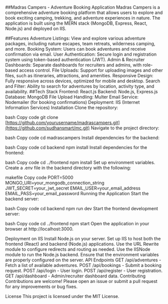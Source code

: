 ##Madras Campers - Adventure Booking Application
Madras Campers is a comprehensive adventure booking platform that allows users to explore and book exciting camping, trekking, and adventure experiences in nature. The application is built using the MERN stack (MongoDB, Express, React, Node.js) and deployed on IIS.

##Features
Adventure Listings: View and explore various adventure packages, including nature escapes, team retreats, wilderness camping, and more.
Booking System: Users can book adventures and receive confirmation via email.
User Authentication: Secure login and registration system using token-based authentication (JWT).
Admin & Recruiter Dashboards: Separate dashboards for recruiters and admins, with role-based access control.
File Uploads: Support for uploading images and other files, such as itineraries, attractions, and amenities.
Responsive Design: Fully responsive across devices, optimized for mobile and desktop.
Search and Filter: Ability to search for adventures by location, activity type, and availability.
##Tech Stack
Frontend: React.js
Backend: Node.js, Express.js
Database: MongoDB
File Upload Handling: Multer
Email Service: Nodemailer (for booking confirmations)
Deployment: IIS (Internet Information Services)
Installation
Clone the repository:

bash
Copy code
git clone [https://github.com/yourusername/madrascampers.git](https://github.com/sudhansmart/mc.git)
Navigate to the project directory:

bash
Copy code
cd madrascampers
Install dependencies for the backend:

bash
Copy code
cd backend
npm install
Install dependencies for the frontend:

bash
Copy code
cd ../frontend
npm install
Set up environment variables. Create a .env file in the backend directory with the following:

makefile
Copy code
PORT=5000
MONGO_URI=your_mongodb_connection_string
JWT_SECRET=your_jwt_secret
EMAIL_USER=your_email_address
EMAIL_PASS=your_email_password
Running the Application
Start the backend server:

bash
Copy code
cd backend
npm run dev
Start the frontend development server:

bash
Copy code
cd ../frontend
npm start
Open the application in your browser at http://localhost:3000.

Deployment on IIS
Install Node.js on your server.
Set up IIS to host both the frontend (React) and backend (Node.js) applications.
Use the URL Rewrite module to configure redirects and routing as needed.
Use the IISNode module to run the Node.js backend.
Ensure that the environment variables are properly configured on the server.
API Endpoints
GET /api/adventures - Fetch a list of available adventures.
POST /api/bookings - Submit a booking request.
POST /api/login - User login.
POST /api/register - User registration.
GET /api/dashboard - Admin/recruiter dashboard data.
Contributing
Contributions are welcome! Please open an issue or submit a pull request for any improvements or bug fixes.

License
This project is licensed under the MIT License.
